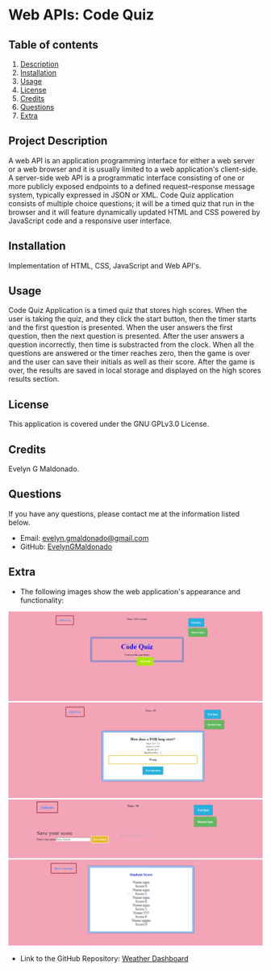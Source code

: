 # Web APIs: Code Quiz

## Table of contents
1. [Description](#description)
2. [Installation](#installation)
3. [Usage](#usage)
4. [License](#license)
5. [Credits](#credits) 
6. [Questions](#questions)
7. [Extra](#extra)

<h2 id="description"> Project Description </h2>
A web API is an application programming interface for either a web server or a web browser and it is usually limited to a web application's client-side. A server-side web API is a programmatic interface consisting of one or more publicly exposed endpoints to a defined request–response message system, typically expressed in JSON or XML. Code Quiz application consists of multiple choice questions; it will be a timed quiz that run in the browser and it will feature dynamically updated HTML and CSS powered by JavaScript code and a responsive user interface.

## Installation 
Implementation of HTML, CSS, JavaScript and Web API's.

## Usage 
Code Quiz Application is a timed quiz that stores high scores. When the user is taking the quiz, and they click the start button, then the timer starts and the first question is presented. When the user answers the first question, then the next question is presented. After the user answers a question incorrectly, then time is substracted from the clock. When all the questions are answered or the timer reaches zero, then the game is over and the user can save their initials as well as their score. After the game is over, the results are saved in local storage and displayed on the high scores results section.

## License
This application is covered under the GNU GPLv3.0 License.

## Credits 
Evelyn G Maldonado.

## Questions 
If you have any questions, please contact me at the information listed below.

* Email: evelyn.gmaldonado@gmail.com
* GitHub: [EvelynGMaldonado](https://github.com/EvelynGMaldonado)

## Extra

* The following images show the web application's appearance and functionality:

![Start page](./assets/mainpage.PNG)
![Questions](./assets/questions.PNG)
![Save score](./assets/savescore.PNG)
![Student Score](./assets/studentscore.PNG)

* Link to the GitHub Repository:
[Weather Dashboard](https://github.com/EvelynGMaldonado/code_quiz)
